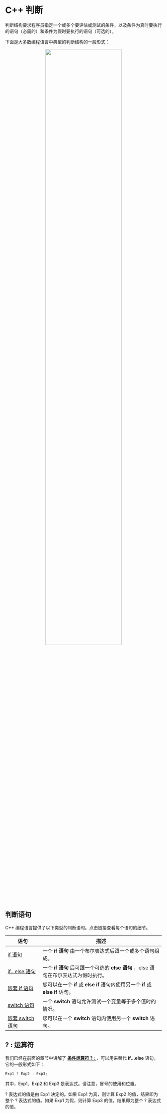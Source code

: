 # C++ 判断

判断结构要求程序员指定一个或多个要评估或测试的条件，以及条件为真时要执行的语句（必需的）和条件为假时要执行的语句（可选的）。

下面是大多数编程语言中典型的判断结构的一般形式：

<p align="center">
    <img width="70%" height="70%" src="http://images.iterate.site/blog/image/20200523/owE5TzD5EJQM.png?imageslim">
</p>


## 判断语句

C++ 编程语言提供了以下类型的判断语句。点击链接查看每个语句的细节。

| 语句 | 描述 |
| ---- | ---- |
| [if 语句](http://www.runoob.com/cplusplus/cpp-if.html) | 一个  **if 语句**  由一个布尔表达式后跟一个或多个语句组成。 |
| [if...else 语句](http://www.runoob.com/cplusplus/cpp-if-else.html) | 一个  **if 语句**  后可跟一个可选的  **else 语句** ，else 语句在布尔表达式为假时执行。 |
| [嵌套 if 语句](http://www.runoob.com/cplusplus/cpp-nested-if.html) | 您可以在一个  **if**  或  **else if**  语句内使用另一个  **if**  或  **else if**  语句。 |
| [switch 语句](http://www.runoob.com/cplusplus/cpp-switch.html) | 一个  **switch**  语句允许测试一个变量等于多个值时的情况。 |
| [嵌套 switch 语句](http://www.runoob.com/cplusplus/cpp-nested-switch.html) | 您可以在一个  **switch**  语句内使用另一个  **switch**  语句。 |

## ? : 运算符

我们已经在前面的章节中讲解了 [ **条件运算符 ? :** ](http://www.runoob.com/cplusplus/cpp-conditional-operator.html)，可以用来替代  **if...else**  语句。它的一般形式如下：

```C++
Exp1 ? Exp2 : Exp3;
```

其中，Exp1、Exp2 和 Exp3 是表达式。请注意，冒号的使用和位置。

? 表达式的值是由 Exp1 决定的。如果 Exp1 为真，则计算 Exp2 的值，结果即为整个 ? 表达式的值。如果 Exp1 为假，则计算 Exp3 的值，结果即为整个 ? 表达式的值。
